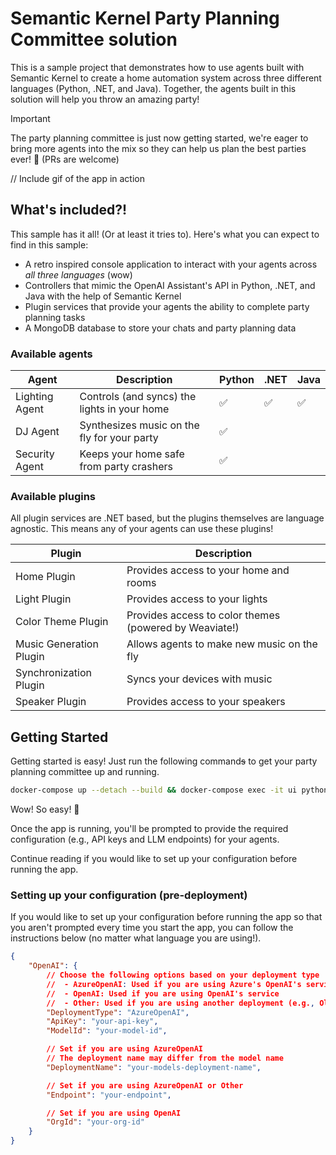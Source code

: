 # Semantic Kernel Party Planning Committee solution

This is a sample project that demonstrates how to use agents built with Semantic Kernel to create
a home automation system across three different languages (Python, .NET, and Java). Together, the
agents built in this solution will help you throw an amazing party!

> [!IMPORTANT]  
> The party planning committee is just now getting started, we're eager to bring more agents into
> the mix so they can help us plan the best parties ever! 🎉 (PRs are welcome)

// Include gif of the app in action

## What's included?!
This sample has it all! (Or at least it tries to). Here's what you can expect to find in this sample:
- A retro inspired console application to interact with your agents across _all three languages_ (wow)
- Controllers that mimic the OpenAI Assistant's API in Python, .NET, and Java with the help of Semantic Kernel
- Plugin services that provide your agents the ability to complete party planning tasks
- A MongoDB database to store your chats and party planning data

### Available agents
| Agent          | Description                                  | Python | .NET | Java |
| -------------- | -------------------------------------------- | ------ | ---- | ---- |
| Lighting Agent | Controls (and syncs) the lights in your home | ✅     | ✅   | ✅    |
| DJ Agent       | Synthesizes music on the fly for your party  | ✅     |      |      |
| Security Agent | Keeps your home safe from party crashers     | ✅     |      |      |

### Available plugins
All plugin services are .NET based, but the plugins themselves are language agnostic. 
This means any of your agents can use these plugins!

| Plugin                  | Description                                             |
| ----------------------- | ------------------------------------------------------- |
| Home Plugin             | Provides access to your home and rooms                  |
| Light Plugin            | Provides access to your lights                          |
| Color Theme Plugin      | Provides access to color themes  (powered by Weaviate!) |
| Music Generation Plugin | Allows agents to make new music on the fly              |
| Synchronization Plugin  | Syncs your devices with music                           |
| Speaker Plugin          | Provides access to your speakers                        |

## Getting Started
Getting started is easy! Just run the following command<del>s</del> to get your party planning
committee up and running.

```bash
docker-compose up --detach --build && docker-compose exec -it ui python main.py  
```

Wow! So easy! 🎉

Once the app is running, you'll be prompted to provide the required configuration
(e.g., API keys and LLM endpoints) for your agents.

Continue reading if you would like to set up your configuration before running the app.

### Setting up your configuration (pre-deployment)
If you would like to set up your configuration before running the app so that you aren't
prompted every time you start the app, you can follow the instructions below (no matter
what language you are using!).


```json
{
    "OpenAI": {
        // Choose the following options based on your deployment type
        //  - AzureOpenAI: Used if you are using Azure's OpenAI's service
        //  - OpenAI: Used if you are using OpenAI's service
        //  - Other: Used if you are using another deployment (e.g., Ollama) that provides an OpenAI API
        "DeploymentType": "AzureOpenAI",
        "ApiKey": "your-api-key",
        "ModelId": "your-model-id",

        // Set if you are using AzureOpenAI
        // The deployment name may differ from the model name
        "DeploymentName": "your-models-deployment-name",

        // Set if you are using AzureOpenAI or Other
        "Endpoint": "your-endpoint",

        // Set if you are using OpenAI
        "OrgId": "your-org-id"
    }
}
```